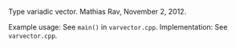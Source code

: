 Type variadic vector.
Mathias Rav, November 2, 2012.

Example usage: See `main()` in `varvector.cpp`.
Implementation: See `varvector.cpp`.
